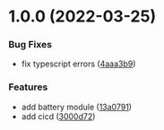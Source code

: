 # 1.0.0 (2022-03-25)


### Bug Fixes

* fix typescript errors ([4aaa3b9](https://github.com/garredow/kaios-lib/commit/4aaa3b968f08d20dd96a48841f19ec0c3b71d685))


### Features

* add battery module ([13a0791](https://github.com/garredow/kaios-lib/commit/13a079187c9e789309893a9a5d00b571f7dd5982))
* add cicd ([3000d72](https://github.com/garredow/kaios-lib/commit/3000d724bf7ac35f4b1c15011193596f24c5f08f))
